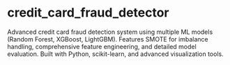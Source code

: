 # credit_card_fraud_detector
Advanced credit card fraud detection system using multiple ML models (Random Forest, XGBoost, LightGBM). Features SMOTE for imbalance handling, comprehensive feature engineering, and detailed model evaluation. Built with Python, scikit-learn, and advanced visualization tools.

